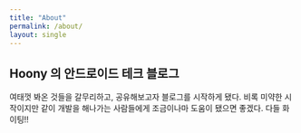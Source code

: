 ```yaml
---
title: "About"
permalink: /about/
layout: single
---
```


## Hoony 의 안드로이드 테크 블로그

여태껏 봐온 것들을 갈무리하고, 공유해보고자 블로그를 시작하게 됐다. 
비록 미약한 시작이지만 같이 개발을 해나가는 사람들에게 조금이나마 도움이 됐으면 좋겠다. 
다들 화이팅!! 

